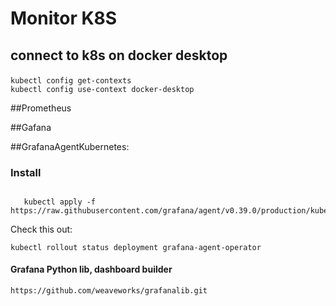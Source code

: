 # Monitor K8S

## connect to k8s on docker desktop</p>

```
kubectl config get-contexts
kubectl config use-context docker-desktop
```

##Prometheus</p>

##Gafana</p>

##GrafanaAgentKubernetes:</p>

### Install</p>

```

   kubectl apply -f https://raw.githubusercontent.com/grafana/agent/v0.39.0/production/kubernetes/operator/deployment.yaml

```
Check this out:</p>

```
kubectl rollout status deployment grafana-agent-operator

```

#### Grafana Python lib, dashboard builder

```
https://github.com/weaveworks/grafanalib.git
```



